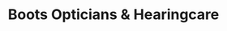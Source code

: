 ---
title: "Boots Opticians & Hearingcare"
url: /bristol/boots-opticians-and-hearingcare/
shop: optician
---